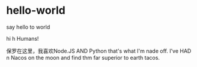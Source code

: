 # hello-world
say hello to world

hi h Humans!

保罗在这里，我喜欢Node.JS AND  Python  that's what I'm nade off.
I've HAD n Nacos on the moon and find thm far superior to earth tacos.
